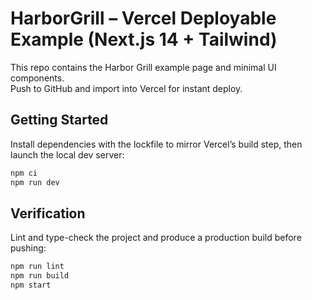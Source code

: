 # HarborGrill – Vercel Deployable Example (Next.js 14 + Tailwind)

This repo contains the Harbor Grill example page and minimal UI components.  
Push to GitHub and import into Vercel for instant deploy.

## Getting Started

Install dependencies with the lockfile to mirror Vercel’s build step, then launch the local dev server:

```bash
npm ci
npm run dev
```

## Verification

Lint and type-check the project and produce a production build before pushing:

```bash
npm run lint
npm run build
npm start
```
